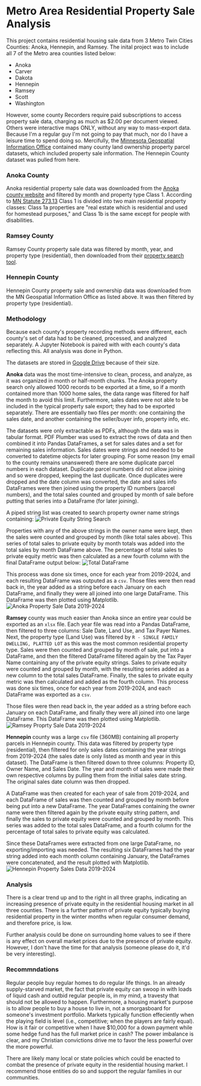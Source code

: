 # Metro Area Residential Property Sale Analysis
This project contains residential housing sale data from 3 Metro Twin Cities Counties: Anoka, Hennepin, and Ramsey. The inital project was to include all 7 of the Metro area counties listed below:
- Anoka
- Carver
- Dakota
- Hennepin
- Ramsey
- Scott
- Washington

However, some county Recorders require paid subscriptions to access property sale data, charging as much as $2.00 per document viewed. Others were interactive maps ONLY, without any way to mass-export data. Because I'm a regular guy I'm not going to pay that much, nor do I have a leisure time to spend doing so. Mercifully, the [Minnesota Geospatial Information Office](https://www.mngeo.state.mn.us/chouse/land_own_property.html) contained many county land ownership property parcel datasets, which included property sale information. The Hennepin County dataset was pulled from here.

### Anoka County
Anoka residential property sale data was downloaded from the [Anoka county website](https://prtpublicweb.co.anoka.mn.us/Search/Disclaimer.aspx?FromUrl=../search/commonsearch.aspx?mode=combined) and filtered by month and property type Class 1. According to [MN Statute 273.13](https://www.revisor.mn.gov/statutes/cite/273.13) Class 1 is divided into two main residential property classes: Class 1a properties are "real estate which is residential and used for homestead purposes," and Class 1b is the same except for people with disabilities. 

### Ramsey County
Ramsey County property sale data was filtered by month, year, and property type (residential), then downloaded from their [property search tool](https://beacon.schneidercorp.com/application.aspx?AppID=959&LayerID=18852&PageTypeID=2&PageID=12460).

### Hennepin County
Hennepin County property sale and ownership data was downloaded from the MN Geospatial Information Office as listed above. It was then filtered by property type (residential).

### Methodology

Because each county's property recording methods were different, each county's set of data had to be cleaned, processed, and analyzed separately. A Jupyter Notebook is paired with with each county's data reflecting this. All analysis was done in Python.

The datasets are stored in [Google Drive](https://drive.google.com/drive/folders/1cS7rAx7aTUBgCL5Cc7dEgp9wJ9heTmem?usp=drive_link) because of their size.

**Anoka** data was the most time-intensive to clean, process, and analyze, as it was organized in month or half-month chunks. The Anoka property search only allowed 1000 records to be exported at a time, so if a month contained more than 1000 home sales, the data range was filtered for half the month to avoid this limit. Furthermore, sales dates were not able to be included in the typical property sale export; they had to be exported separately. There are essentially two files per month: one containing the sales date, and another containing the seller/buyer info, property info, etc.

The datasets were only extractable as PDFs, although the data was in tabular format. PDF Plumber was used to extract the rows of data and then combined it into Pandas DataFrames, a set for sales dates and a set for remaining sales information. Sales dates were strings and needed to be converted to datetime objects for later grouping. For some reason (my email to the county remains unanswered) there are some duplicate parcel numbers in each dataset. Duplicate parcel numbers did not allow joining and so were dropped, keeping the last duplicate. Once duplicates were dropped and the date column was converted, the date and sales info DataFrames were then joined using the property ID numbers (parcel numbers), and the total sales counted and grouped by month of sale before putting that series into a DataFrame (for later joining).

A piped string list was created to search property owner name strings containing:
![Private Equity String Search](assets/privEquiRegex.png)

Properties with any of the above strings in the owner name were kept, then the sales were counted and grouped by month (like total sales above). This series of total sales to private equity by month totals was added into the total sales by month DataFrame above. The percentage of total sales to private equity metric was then calculated as a new fourth column with the final DataFrame output below:
![Total DataFrame](assets/totaldf.png)

This process was done six times, once for each year from 2019-2024, and each resulting DataFrame was outputed as a `csv`. Those files were then read back in, the year added as a string before each January on each DataFrame, and finally they were all joined into one large DataFrame. This DataFrame was then plotted using Matplotlib.
![Anoka Property Sale Data 2019-2024](assets/AnokaCounty201Sales_2019_2024.png)

**Ramsey** county was much easier than Anoka since an entire year could be exported as an `xlsx` file. Each year file was read into a Pandas DataFrame, then filtered to three columns: Sale Date, Land Use, and Tax Payer Names. Next, the property type (Land Use) was filtered by `R - SINGLE FAMILY DWELLING, PLATTED LOT` as this was the most common residential property type. Sales were then counted and grouped by month of sale, put into a DataFrame, and then the filtered DataFrame filtered again by the Tax Payer Name containing any of the private equity strings. Sales to private equity were counted and grouped by month, with the resulting series added as a new column to the total sales DataFrame. Finally, the sales to private equity metric was then calculated and added as the fourth column. This process was done six times, once for each year from 2019-2024, and each DataFrame was exported as a `csv`.

Those files were then read back in, the year added as a string before each January on each DataFrame, and finally they were all joined into one large DataFrame. This DataFrame was then plotted using Matplotlib.
![Ramsey Proprty Sale Data 2019-2024](assets/RamseyCountyPrivEqu2019_2024.png)

**Hennepin** county was a large `csv` file (360MB) containing all property parcels in Hennepin county. This data was filtered by property type (residential), then filtered for only sales dates containing the year strings from 2019-2024 (the sales date is only listed as month and year in this dataset). The DataFrame is then filtered down to three columns: Property ID, Owner Name, and Sales Date. The year and month of sales were made their own respective columns by pulling them from the initial sales date string. The original sales date column was then dropped.

A DataFrame was then created for each year of sale from 2019-2024, and each DataFrame of sales was then counted and grouped by month before being put into a new DataFrame. The year DataFrames containing the owner name were then filtered again by the private equity string pattern, and finally the sales to private equity were counted and grouped by month. This series was added to the total sales DataFrame, and a fourth column for the percentage of total sales to private equity was calculated.

Since these DataFrames were extracted from one large DataFrame, no exporting/importing was needed. The resulting six DataFrames had the year string added into each month column containing January, the DataFrames were concatenated, and the result plotted with Matplotlib.
![Hennepin Property Sales Data 2019-2024](assets/HennepinCountySales2019_2024.png)

### Analysis
There is a clear trend up and to the right in all three graphs, indicating an increasing presence of private equity in the residential housing market in all three counties. There is a further pattern of private equity typically buying residential property in the winter months when regular consumer demand, and therefore price, is low.

Further analysis could be done on surrounding home values to see if there is any effect on overall market prices due to the presence of private equity. However, I don't have the time for that analysis (someone please do it, it'd be very interesting).

### Recommndations
Regular people buy regular homes to do regular life things. In an already supply-starved market, the fact that private equity can swoop in with loads of liquid cash and outbid regular people is, in my mind, a travesty that should not be allowed to happen. Furthermore, a housing market's purpose is to allow people to buy a house to live in, not a smorgasboard for someone's investment portfolio. Markets typically function effeciently when the playing field is level (i.e., competitive; when the players are fairly equal). How is it fair or competitive when I have $10,000 for a down payment while some hedge fund has the full market price in cash? The power imbalance is clear, and my Christian convictions drive me to favor the less powerful over the more powerful. 

There are likely many local or state policies which could be enacted to combat the presence of private equity in the residential housing market. I recommend those entities do so and support the regular families in our communities.
